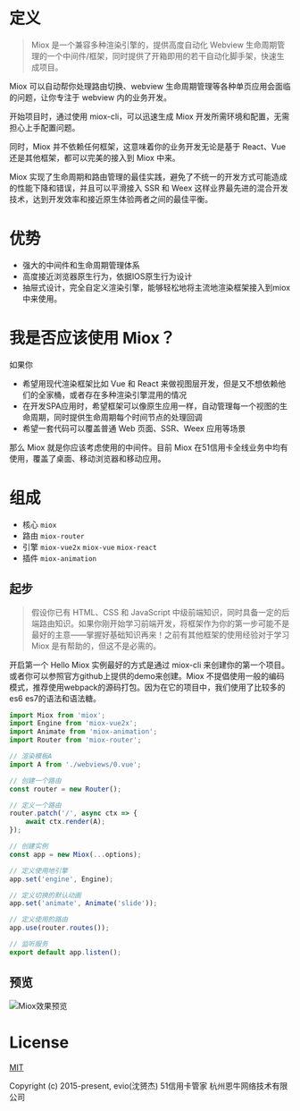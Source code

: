 # 定义

> Miox 是一个兼容多种渲染引擎的，提供高度自动化 Webview 生命周期管理的一个中间件/框架，同时提供了开箱即用的若干自动化脚手架，快速生成项目。

Miox 可以自动帮你处理路由切换、webview 生命周期管理等各种单页应用会面临的问题，让你专注于 webview 内的业务开发。

开始项目时，通过使用 miox-cli，可以迅速生成 Miox 开发所需环境和配置，无需担心上手配置问题。

同时，Miox 并不依赖任何框架，这意味着你的业务开发无论是基于 React、Vue 还是其他框架，都可以完美的接入到 Miox 中来。

Miox 实现了生命周期和路由管理的最佳实践，避免了不统一的开发方式可能造成的性能下降和错误，并且可以平滑接入 SSR 和 Weex 这样业界最先进的混合开发技术，达到开发效率和接近原生体验两者之间的最佳平衡。

# 优势

- 强大的中间件和生命周期管理体系
- 高度接近浏览器原生行为，依据IOS原生行为设计
- 抽屉式设计，完全自定义渲染引擎，能够轻松地将主流地渲染框架接入到miox中来使用。

# 我是否应该使用 Miox？

如果你

- 希望用现代渲染框架比如 Vue 和 React 来做视图层开发，但是又不想依赖他们的全家桶，或者存在多种渲染引擎混用的情况
- 在开发SPA应用时，希望框架可以像原生应用一样，自动管理每一个视图的生命周期，同时提供生命周期每个时间节点的处理回调
- 希望一套代码可以覆盖普通 Web 页面、SSR、Weex 应用等场景

那么 Miox 就是你应该考虑使用的中间件。目前 Miox 在51信用卡全线业务中均有使用，覆盖了桌面、移动浏览器和移动应用。

# 组成

- 核心 `miox`
- 路由 `miox-router`
- 引擎 `miox-vue2x` `miox-vue` `miox-react`
- 插件 `miox-animation`

## 起步

> 假设你已有 HTML、CSS 和 JavaScript 中级前端知识，同时具备一定的后端路由知识。如果你刚开始学习前端开发，将框架作为你的第一步可能不是最好的主意——掌握好基础知识再来！之前有其他框架的使用经验对于学习 Miox 是有帮助的，但这不是必需的。

开启第一个 Hello Miox 实例最好的方式是通过 miox-cli 来创建你的第一个项目。或者你可以参照官方github上提供的demo来创建。Miox 不提倡使用一般的编码模式，推荐使用webpack的源码打包。因为在它的项目中，我们使用了比较多的es6 es7的语法和语法糖。

```javascript
import Miox from 'miox';
import Engine from 'miox-vue2x';
import Animate from 'miox-animation';
import Router from 'miox-router';

// 渲染模板A
import A from './webviews/0.vue';

// 创建一个路由
const router = new Router();

// 定义一个路由
router.patch('/', async ctx => {
    await ctx.render(A);
});

// 创建实例
const app = new Miox(...options);

// 定义使用地引擎
app.set('engine', Engine);

// 定义切换的默认动画
app.set('animate', Animate('slide'));

// 定义使用的路由
app.use(router.routes());

// 监听服务
export default app.listen();
```

## 预览

![Miox效果预览](http://pic.51zhangdan.com/u51/storage/a2/a878e1c6-2750-2b36-13f0-3f29544b3802.gif)

# License

[MIT](https://opensource.org/licenses/MIT)

Copyright (c) 2015-present, evio(沈赟杰) 51信用卡管家 杭州恩牛网络技术有限公司
